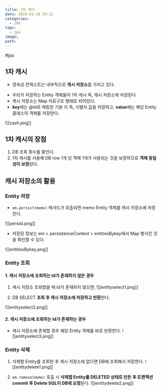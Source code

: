 ```yaml
---
title: 1차 캐시
date: 2024-01-19 19:12
categories:
  - JPA
tags:
  - jpa
image: 
path:
---
```

#jpa 

## 1차 캐시
- 영속성 컨텍스트는 내부적으로 **캐시 저장소**를 가지고 있다.
+ 우리가 저장하는 Entity 객체들이 1차 캐시 즉, 캐시 저장소에 저장된다.
+ 캐시 저장소는 Map 자료구조 형태로 되어있다.
 + **key**에는 @Id로 매핑한 기본 키 즉, 식별자 값을 저장하고, **value**에는 해당 Entity 클래스의 객체를 저장한다.


![[cash.png]]

## 1차 캐시의 장점
1. DB 조회 횟수를 줄인다.
2. 1차 캐시를 사용해 DB row 1개 당 객체 1개가 사용되는 것을 보장하므로 **객체 동일성이 보장**된다.

## 캐시 저장소의 활용
### Entity 저장
+ `em.persist(memo)` 메서드가 호출되면 memo Entity 객체를 캐시 저장소에 저장한다.

![[persist.png]]

+ 저장된 정보는 em > persistenceContext > entitiesBykey에서 Map 형식인 것을 확인할 수 있다.

![[entitiesBykey.png]]

### Entity 조회
#### 1. 캐시 저장소에 조회하는 Id가 존재하지 않은 경우
1. 캐시 저장소 조회했을 때 Id가 존재하지 않으면,
![[entityselect1.png]]

2. DB SELECT **조회 후 캐시 저장소에 저장하고 반환**한다.

![[entityselect2.png]]

#### 2. 캐시 저장소에 조회하는 Id가 존재하는 경우
+ 캐시 저장소에 존재할 경우 해당 Entity 객체를 바로 반환한다.
![[entityselect3.png]]

### Entity 삭제
1. 삭제할 Entity를 조회한 후 캐시 저장소에 없다면 DB에 조회해서 저장한다.
![[entitydelete1.png]]

2. `em.remove(memo)` 호출 시 **삭제할 Entity를 DELETED 상태로 만든 후 트랜잭션 commit 후 Delete SQL이 DB에 요청**된다.
![[entitydelete2.png]]